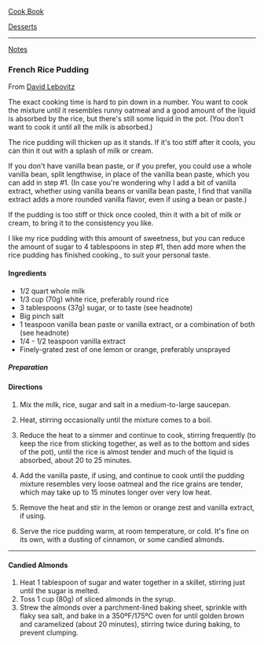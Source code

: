 [Cook Book](https://github.com/vmsmith/CookBook/blob/master/README.md)  

[Desserts](https://github.com/vmsmith/CookBook/blob/master/desserts.md)  

-----  

[Notes](https://github.com/vmsmith/CookBook/blob/master/notes.md)  

### French Rice Pudding  

From [David Lebovitz](https://www.davidlebovitz.com/riz-au-lait-french-rice-pudding-recipe/)  

The exact cooking time is hard to pin down in a number. You want to cook the mixture until it resembles runny oatmeal and a good amount of the liquid is absorbed by the rice, but there's still some liquid in the pot. (You don't want to cook it until all the milk is absorbed.) 

The rice pudding will thicken up as it stands. If it's too stiff after it cools, you can thin it out with a splash of milk or cream.   

If you don't have vanilla bean paste, or if you prefer, you could use a whole vanilla bean, split lengthwise, in place of the vanilla bean paste, which you can add in step #1. (In case you're wondering why I add a bit of vanilla extract, whether using vanilla beans or vanilla bean paste, I find that vanilla extract adds a more rounded vanilla flavor, even if using a bean or paste.) 

If the pudding is too stiff or thick once cooled, thin it with a bit of milk or cream, to bring it to the consistency you like. 

I like my rice pudding with this amount of sweetness, but you can reduce the amount of sugar to 4 tablespoons in step #1, then add more when the rice pudding has finished cooking., to suit your personal taste.

#### Ingredients   
* 1/2 quart whole milk
* 1/3 cup (70g) white rice, preferably round rice
* 3 tablespoons (37g) sugar, or to taste (see headnote)
* Big pinch salt
* 1 teaspoon vanilla bean paste or vanilla extract, or a combination of both (see headnote)
* 1/4 - 1/2 teaspoon vanilla extract
* Finely-grated zest of one lemon or orange, preferably unsprayed

##### Preparation   



#### Directions  

1. Mix the milk, rice, sugar and salt in a medium-to-large saucepan.   

2. Heat, stirring occasionally until the mixture comes to a boil.  

3. Reduce the heat to a simmer and continue to cook, stirring frequently (to keep the rice from sticking together, as well as to the bottom and sides of the pot), until the rice is almost tender and much of the liquid is absorbed, about 20 to 25 minutes.   

4. Add the vanilla paste, if using, and continue to cook until the pudding mixture resembles very loose oatmeal and the rice grains are tender, which may take up to 15 minutes longer over very low heat.  

5. Remove the heat and stir in the lemon or orange zest and vanilla extract, if using.  

6. Serve the rice pudding warm, at room temperature, or cold. It's fine on its own, with a dusting of cinnamon, or some candied almonds.

-----  

#### Candied Almonds  

1. Heat 1 tablespoon of sugar and water together in a skillet, stirring just until the sugar is melted.  
2. Toss 1 cup (80g) of sliced almonds in the syrup.  
3. Strew the almonds over a parchment-lined baking sheet, sprinkle with flaky sea salt, and bake in a 350ºF/175ºC oven for until golden brown and caramelized (about 20 minutes), stirring twice during baking, to prevent clumping.
